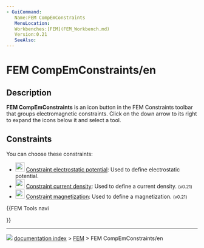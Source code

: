 ```yaml
---
- GuiCommand:
   Name:FEM CompEmConstraints
   MenuLocation:
   Workbenches:[FEM](FEM_Workbench.md)
   Version:0.21
   SeeAlso:
---
```


# FEM CompEmConstraints/en

## Description

**FEM CompEmConstraints** is an icon button in the FEM Constraints toolbar that groups electromagnetic constraints. Click on the down arrow to its right to expand the icons below it and select a tool.

## Constraints

You can choose these constraints:

-   <img alt="" src=images/FEM_ConstraintElectrostaticPotential.svg  style="width:24px;"> [Constraint electrostatic potential](FEM_ConstraintElectrostaticPotential.md): Used to define electrostatic potential.
-   <img alt="" src=images/FEM_ConstraintCurrentDensity.svg  style="width:24px;"> [Constraint current density](FEM_ConstraintCurrentDensity.md): Used to define a current density. <small>(v0.21)</small> 
-   <img alt="" src=images/FEM_ConstraintMagnetization.svg  style="width:24px;"> [Constraint magnetization](FEM_ConstraintMagnetization.md): Used to define a magnetization. <small>(v0.21)</small> 





{{FEM Tools navi

}}



---
![](images/Button_right.svg) [documentation index](../README.md) > [FEM](Category_FEM.md) > FEM CompEmConstraints/en
